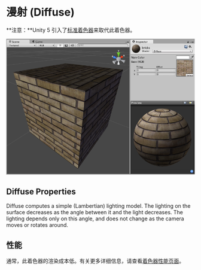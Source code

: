 漫射 (Diffuse)
=======

**注意：**Unity 5 引入了[标准着色器](shader-StandardShader.html)来取代此着色器。

![](../uploads/Shaders/Shader-NormalDiffuse.png) 

Diffuse Properties
------------------


Diffuse computes a simple (Lambertian) lighting model. The lighting on the surface decreases as the angle between it and the light decreases. The lighting depends only on this angle, and does not change as the camera moves or rotates around.
 

性能
-----------


通常，此着色器的渲染成本低。有关更多详细信息，请查看[着色器性能页面](shader-Performance.html)。
